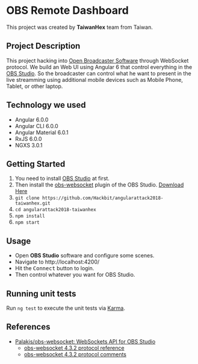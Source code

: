 # OBS Remote Dashboard

This project was created by **TaiwanHex** team from Taiwan.

## Project Description

This project hacking into [Open Broadcaster Software](https://obsproject.com/) through WebSocket protocol.  We build an Web UI using Angular 6 that control everything in the [OBS Studio](https://obsproject.com/).  So the broadcaster can control what he want to present in the live streamming using additional mobile devices such as Mobile Phone, Tablet, or other laptop.

## Technology we used

* Angular 6.0.0
* Angular CLI 6.0.0
* Angular Material 6.0.1
* RxJS 6.0.0
* NGXS 3.0.1

## Getting Started

1. You need to install [OBS Studio](https://obsproject.com/) at first.
2. Then install the [obs-websocket](https://obsproject.com/forum/resources/obs-websocket-remote-control-of-obs-studio-made-easy.466/) plugin of the OBS Studio. [Download Here](https://github.com/Palakis/obs-websocket/releases/tag/4.3.3)
3. `git clone https://github.com/Hackbit/angularattack2018-taiwanhex.git`
4. `cd angularattack2018-taiwanhex`
5. `npm install`
6. `npm start`

## Usage

* Open **OBS Studio** software and configure some scenes.
* Navigate to http://localhost:4200/
* Hit the <kbd>Connect</kbd> button to login.
* Then control whatever you want for OBS Studio.

## Running unit tests

Run `ng test` to execute the unit tests via [Karma](https://karma-runner.github.io).

## References

* [Palakis/obs-websocket: WebSockets API for OBS Studio](https://github.com/Palakis/obs-websocket/)
  * [obs-websocket 4.3.2 protocol reference](https://github.com/Palakis/obs-websocket/blob/4.3.2/docs/generated/protocol.md)
  * [obs-websocket 4.3.2 protocol comments](https://github.com/Palakis/obs-websocket/blob/4.3.2/docs/generated/comments.json)
